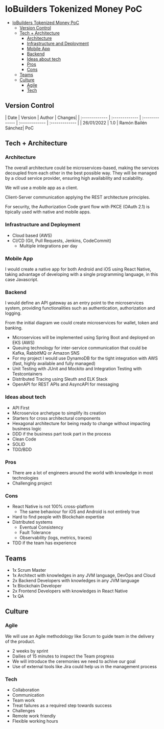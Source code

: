 # IoBuilders Tokenized Money PoC

<!-- @import "[TOC]" {cmd="toc" depthFrom=2 depthTo=5 orderedList=false} -->
<!-- code_chunk_output -->

- [IoBuilders Tokenized Money PoC](#iobuilders-tokenized-money-poc)
  - [Version Control](#version-control)
  - [Tech + Architecture](#tech--architecture)
    - [Architecture](#architecture)
    - [Infrastructure and Deployment](#infrastructure-and-deployment)
    - [Mobile App](#mobile-app)
    - [Backend](#backend)
    - [Ideas about tech](#ideas-about-tech)
    - [Pros](#pros)
    - [Cons](#cons)
  - [Teams](#teams)
  - [Culture](#culture)
    - [Agile](#agile)
    - [Tech](#tech)

<!-- /code_chunk_output -->

## Version Control

| Date | Version | Author | Changes|
| :------------- | :------------- | :------------- | :------------- | :------------- |
| 26/01/2022 | 1.0 | Ramón Bailén Sánchez| PoC

## Tech + Architecture

### Architecture

The overall architecture could be microservices-based, making the services decoupled from each other in the best possible way. They will be managed by a cloud service provider, ensuring high availability and scalability.

We will use a mobile app as a client.

Client-Server communication applying the REST architecture principles.

For security, the Authorization Code grant flow with PKCE (OAuth 2.1) is tipically used with native and mobile apps.

### Infrastructure and Deployment

- Cloud based (AWS)
- CI/CD (Git, Pull Requests, Jenkins, CodeCommit)
  - Multiple integrations per day

### Mobile App

I would create a native app for both Android and iOS using React Native, taking advantage of developing with a single programming language, in this case  Javascript.

### Backend

I would define an API gateway as an entry point to the microservices system, providing functionalities such as authentication, authorization and logging.

From the initial diagram we could create microservices for wallet, token and banking.

- Microservices will be implemented using Spring Boot and deployed on EKS (AWS)
- Queuing technology for inter-service communication that could be Kafka, RabbitMQ or Amazon SNS
- For my project I would use DynamoDB for the tight integration with AWS (fast, highly available and fully managed)
- Unit Testing with JUnit and Mockito and Integration Testing with Testcontainers
- Distributed Tracing using Sleuth and ELK Stack
- OpenAPI for REST APIs and AsyncAPI for messaging

### Ideas about tech

- API First
- Microservice archetype to simplify its creation
- Starters for cross architectural components
- Hexagonal architecture for being ready to change without impacting business logic
- DDD if the business part took part in the process
- Clean Code
- SOLID
- TDD/BDD

### Pros

- There are a lot of engineers around the world with knowledge in most technologies
- Challenging project

### Cons

- React Native is not 100% cross-platform
  - The same behaviour for iOS and Android is not entirely true
- Hard to find people with Blockchain expertise
- Distributed systems
  - Eventual Consistency
  - Fault Tolerance
  - Observability (logs, metrics, traces)
- TDD if the team has experience
    
## Teams

- 1x Scrum Master
- 1x Architect with knowledges in any JVM language, DevOps and Cloud
- 2x Backend Developers with knowledges in any JVM language
- 1x Blockchain Developer
- 2x Frontend Developers with knowledges in React Native
- 1x QA

## Culture

### Agile

We will use an Agile methodology like Scrum to guide team in the delivery of the product.
- 2 weeks by sprint
- Dailies of 15 minutes to inspect the Team progress
- We will introduce the ceremonies we need to achive our goal
- Use of external tools like Jira could help us in the management process

### Tech

- Collaboration
- Communication
- Team work
- Treat failures as a required step towards success
- Challenges
- Remote work friendly
- Flexible working hours